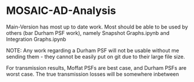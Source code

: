 # MOSAIC-AD-Analysis
Main-Version has most up to date work. Most should be able to be used by others (bar Durham PSF work), namely Snapshot Graphs.ipynb and Integration Graphs.ipynb

NOTE: Any work regarding a Durham PSF will not be usable without me sending them - they cannot be easily put on git due to their large file size.

For transmission results, Moffat PSFs are best case, and Durham PSFs are worst case. The true transmission losses will be somewhere inbetween